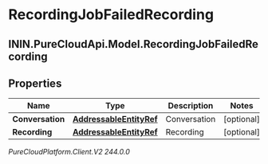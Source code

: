# RecordingJobFailedRecording

## ININ.PureCloudApi.Model.RecordingJobFailedRecording

## Properties

|Name | Type | Description | Notes|
|------------ | ------------- | ------------- | -------------|
| **Conversation** | [**AddressableEntityRef**](AddressableEntityRef) | Conversation | [optional] |
| **Recording** | [**AddressableEntityRef**](AddressableEntityRef) | Recording | [optional] |



_PureCloudPlatform.Client.V2 244.0.0_
